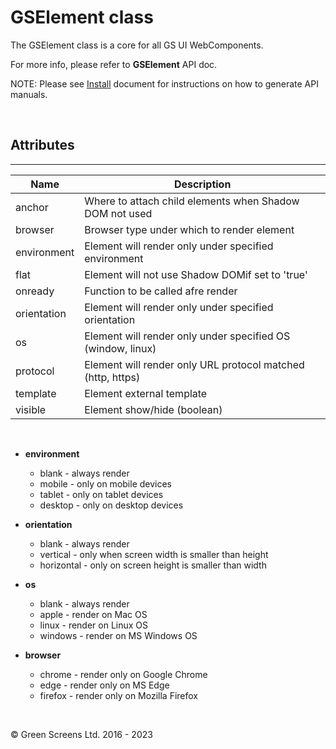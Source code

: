 # GSElement class
 
The GSElement class is a core for all GS UI WebComponents.
 
For more info, please refer to **GSElement** API doc.
 
NOTE: Please see [Install](../install.md) document for instructions on how to generate API manuals.

<br>
 
## Attributes
---
 
| Name               | Description                                                   |
|--------------------|---------------------------------------------------------------|
| anchor             | Where to attach child elements when Shadow DOM not used       |
| browser            | Browser type under which to render element                    |
| environment        | Element will render only under specified environment          |
| flat               | Element will not use Shadow DOMif set to 'true'               |
| onready            | Function to be called afre render                             |
| orientation        | Element will render only under specified orientation          |
| os                 | Element will render only under specified OS (window, linux)   |
| protocol           | Element will render only URL protocol matched (http, https)   |
| template           | Element external template                                     |
| visible            | Element show/hide (boolean)                                   |
 
<br>

 - **environment** 
	*  blank - always render
	*  mobile - only on mobile devices
	*  tablet - only on tablet devices
	*  desktop - only on desktop devices

- **orientation** 
    *  blank - always render
    *  vertical - only when screen width is smaller than height
	*  horizontal - only on screen height is smaller than width

- **os** 
    *  blank - always render
    *  apple - render on Mac OS            
    *  linux - render on Linux OS
    *  windows - render on MS Windows OS

 - **browser** 
    *  chrome - render only on Google Chrome
    *  edge - render only on MS Edge
    *  firefox - render only on Mozilla Firefox

<br>

&copy; Green Screens Ltd. 2016 - 2023
